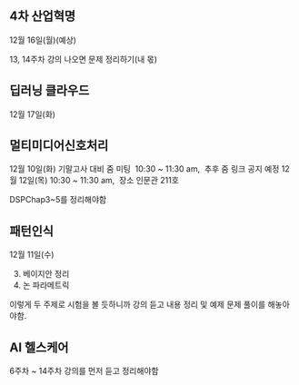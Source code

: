 ## 4차 산업혁명
12월 16일(월)(예상)

13, 14주차 강의 나오면 문제 정리하기(내 몫)

## 딥러닝 클라우드
12월 17일(화)

## 멀티미디어신호처리
12월 10일(화) 기말고사 대비 줌 미팅  10:30 ~ 11:30 am,  추후 줌 링크 공지 예정
12월 12일(목) 10:30 ~ 11:30 am,  장소 인문관 211호

DSPChap3~5를 정리해야함

## 패턴인식
12월 11일(수)

3. 베이지안 정리
4. 논 파라메트릭 

이렇게 두 주제로 시험을 볼 듯하니까 강의 듣고 내용 정리 및 예제 문제 풀이를 해놓아야함.


## AI 헬스케어

6주차 ~ 14주차 강의를 먼저 듣고 정리해야함

